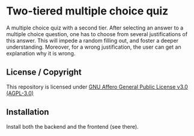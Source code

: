 # Two-tiered multiple choice quiz
A multiple choice quiz with a second tier. After selecting an answer to a multiple choice question, one has to choose from several justifications of this answer. This will impede a random filling out, and foster a deeper understanding. Moreover, for a wrong justification, the user can get an explanation why it is wrong.

## License / Copyright

This repository is licensed under [GNU Affero General Public License v3.0 (AGPL-3.0)](https://www.gnu.org/licenses/agpl-3.0.en.html)

## Installation
Install both the backend and the frontend (see there).


